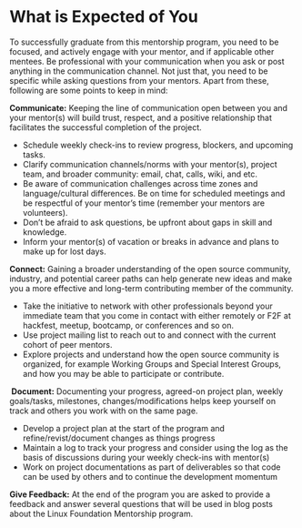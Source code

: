 # What is Expected of You

To successfully graduate from this mentorship program, you need to be focused, and actively engage with your mentor, and if applicable other mentees. Be professional with your communication when you ask or post anything in the communication channel. Not just that, you need to be specific while asking questions from your mentors. Apart from these, following are some points to keep in mind:

**Communicate:** Keeping the line of communication open between you and your mentor(s) will build trust, respect, and a positive relationship that facilitates the successful completion of the project.

* Schedule weekly check-ins to review progress, blockers, and upcoming tasks.
* Clarify communication channels/norms with your mentor(s), project team, and broader community: email, chat, calls, wiki, and etc.
* Be aware of communication challenges across time zones and language/cultural differences. Be on time for scheduled meetings and be respectful of your mentor’s time (remember your mentors are volunteers).
* Don’t be afraid to ask questions, be upfront about gaps in skill and knowledge.
* Inform your mentor(s) of vacation or breaks in advance and plans to make up for lost days.

**Connect:** Gaining a broader understanding of the open source community, industry, and potential career paths can help generate new ideas and make you a more effective and long-term contributing member of the community.

* Take the initiative to network with other professionals beyond your immediate team that you come in contact with either remotely or F2F at hackfest, meetup, bootcamp, or conferences and so on.
* Use project mailing list to reach out to and connect with the current cohort of peer mentors.
* Explore projects and understand how the open source community is organized, for example Working Groups and Special Interest Groups, and how you may be able to participate or contribute.

**‌ Document:** Documenting your progress, agreed-on project plan, weekly goals/tasks, milestones, changes/modifications helps keep yourself on track and others you work with on the same page.

* Develop a project plan at the start of the program and refine/revist/document changes as things progress
* Maintain a log to track your progress and consider using the log as the basis of discussions during your weekly check-ins with mentor(s)
* Work on project documentations as part of deliverables so that code can be used by others and to continue the development momentum

**Give Feedback:** At the end of the program you are asked to provide a feedback and answer several questions that will be used in blog posts about the Linux Foundation Mentorship program.
